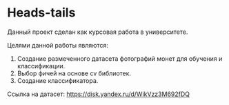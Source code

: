 # Heads-tails
Данный проект сделан как курсовая работа в университете.

Целями данной работы являются:
  1. Создание размеченного датасета фотографий монет для обучения и классификации.
  2. Выбор фичей на основе cv библиотек.
  3. Создание классификатора.

Ссылка на датасет: https://disk.yandex.ru/d/WikVzz3M692fDQ
